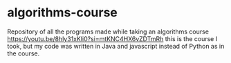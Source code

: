 # algorithms-course
Repository of all the programs made while taking an algorithms course
https://youtu.be/8hly31xKli0?si=mtKNC4HX6vZDTmRh this is the course I took, but my code was written in Java and javascript instead of Python as in the course.

